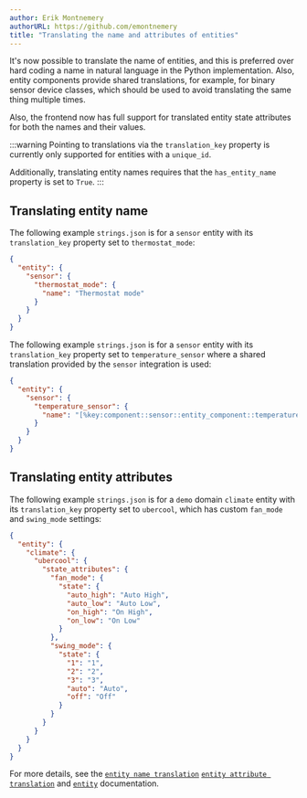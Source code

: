 ```yaml
---
author: Erik Montnemery
authorURL: https://github.com/emontnemery
title: "Translating the name and attributes of entities"
---
```


It's now possible to translate the name of entities, and this is preferred over hard coding a name in natural language in the Python implementation. Also, entity components provide shared translations, for example, for binary sensor device classes, which should be used to avoid translating the same thing multiple times.

Also, the frontend now has full support for translated entity state attributes for both the names and their values.


:::warning
Pointing to translations via the `translation_key` property is currently only supported for entities with a `unique_id`.

Additionally, translating entity names requires that the `has_entity_name` property is set to `True`.
:::

## Translating entity name
The following example `strings.json` is for a `sensor` entity with its `translation_key` property set to `thermostat_mode`:

```json
{
  "entity": {
    "sensor": {
      "thermostat_mode": {
        "name": "Thermostat mode"
      }
    }
  }
}
```

The following example `strings.json` is for a `sensor` entity with its `translation_key` property set to `temperature_sensor` where a shared translation provided by the `sensor` integration is used:

```json
{
  "entity": {
    "sensor": {
      "temperature_sensor": {
        "name": "[%key:component::sensor::entity_component::temperature::name%]"
      }
    }
  }
}
```

## Translating entity attributes
The following example `strings.json` is for a `demo` domain `climate` entity with its `translation_key` property set to `ubercool`, which has custom `fan_mode` and `swing_mode` settings:


```json
{
  "entity": {
    "climate": {
      "ubercool": {
        "state_attributes": {
          "fan_mode": {
            "state": {
              "auto_high": "Auto High",
              "auto_low": "Auto Low",
              "on_high": "On High",
              "on_low": "On Low"
            }
          },
          "swing_mode": {
            "state": {
              "1": "1",
              "2": "2",
              "3": "3",
              "auto": "Auto",
              "off": "Off"
            }
          }
        }
      }
    }
  }
}
```

For more details, see the [`entity name translation`](/docs/internationalization/core/#name-of-entities) [`entity attribute translation`](/docs/internationalization/core#entity-state-attributes) and [`entity`](/docs/core/entity#generic-properties) documentation.
